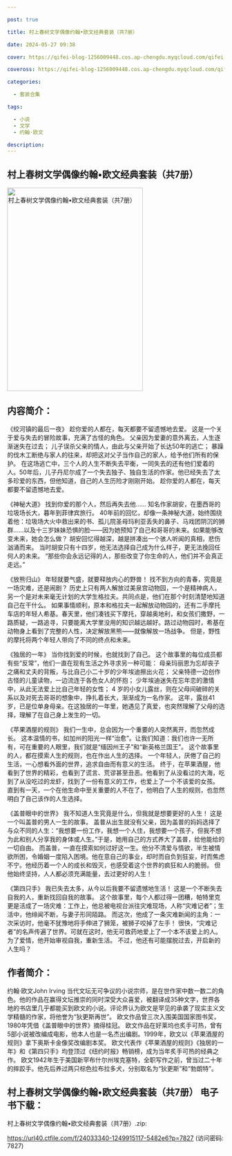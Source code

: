 ```yaml
---

post: true

title: 村上春树文学偶像约翰•欧文经典套装（共7册）

date: 2024-05-27 09:38

cover: https://qifei-blog-1256009448.cos.ap-chengdu.myqcloud.com/qifei-blog/663742df0ea9cb1403c09f7b.jpg

coveross: https://qifei-blog-1256009448.cos.ap-chengdu.myqcloud.com/qifei-blog/663742df0ea9cb1403c09f7b.jpg

categories:

  - 套装合集

tags:

  - 小说
  - 文学
  - 约翰·欧文

description:
---
```


## 村上春树文学偶像约翰•欧文经典套装（共7册）
<img alt="村上春树文学偶像约翰•欧文经典套装（共7册） " class="aligncenter loaded" data-was-processed="true" decoding="async" fetchpriority="high" height="471" src="https://qifei-blog-1256009448.cos.ap-chengdu.myqcloud.com/qifei-blog/663742df0ea9cb1403c09f7b.jpg" style="cursor: zoom-in;" width="314"/>

## 内容简介：

《绞河镇的最后一夜》 趁你爱的人都在，每天都要不留遗憾地去爱。 这是一个关于爱与失去的冒险故事，充满了古怪的角色。 父亲因为爱妻的意外离去，人生逐渐迷失在过去； 儿子误杀父亲的情人，由此与父亲开始了长达50年的逃亡； 暴躁的伐木工断绝与家人的往来，却把这对父子当作自己的家人，给予他们所有的保护。 在这场逃亡中，三个人的人生不断失去平衡，一同失去的还有他们爱着的人。50年后，儿子丹尼尔成了一个失去独子、独自生活的作家。他已经失去了太多珍爱的东西，但他知道，自己的人生历险才刚刚开始。 趁你爱的人都在，每天都要不留遗憾地去爱。<br/>

《神秘大道》 找到你爱的那个人，然后再失去他…… 知名作家胡安，在墨西哥的垃圾场长大，暮年到菲律宾旅行。 40年前的回忆，却像一条神秘大道，始终围绕着他：垃圾场大火中救出来的书、孤儿院圣母玛利亚丢失的鼻子、马戏团阴沉的狮群……以及十三岁妹妹恐惧的脸——因为她预知了自己和哥哥的未来。如果能够改变未来，她会怎么做？ 胡安回忆得越深，越是拼凑出一个骇人听闻的真相，悲伤汹涌而来。 当时胡安只有十四岁，他无法选择自己成为什么样子，更无法挽回任何人的未来。 “那些你会永远记得的人，那些改变了你生命的人，他们并不会真正走远。”<br/>

《放熊归山》 年轻就要气盛，就要释放内心的野兽！ 找不到方向的青春，究竟是一场灾难，还是闹剧？ 历史上只有两人解放过美泉宫动物园，一个是精神病人，另一个是对未来毫无计划的大学生格拉夫。共同点是，他们在那个时刻清楚地知道自己在干什么。 如果事情顺利，原本和格拉夫一起解放动物园的，还有二手摩托车店的年轻人希基。春天里，他们凑钱买下摩托，穿越奥地利，和女孩们撒野，一路质疑，一路追寻，只要能离大学里没用的知识越远越好。路过动物园时，希基在动物身上看到了完整的人性，决定解放黑熊——就像解放一场战争。 但是，野性的摩托将两个年轻人带向了不同的终点和未来。<br/>

《独居的一年》 当你找到爱的时候，也就找到了自己。 这个故事里的每位成员都有些“反常”，他们一直在现有生活之外寻求另一种可能： 母亲玛丽恩为忘却丧子之痛和丈夫的背叛，与比自己小二十岁的少年埃迪擦出火花； 父亲特德一边创作古怪的儿童读物，一边流连于各色女人的怀抱； 少年埃迪迷失在忘年恋的激情中，从此无法爱上比自己年轻的女性； 4 岁的小女儿露丝，则在父母间破碎的关系以及对死去哥哥的想象中，挣扎着长大，渐渐成为一名作家。 这年，露丝41岁，已是位单身母亲。在这独居的一年里，她遇见了真爱，也突然理解了父母的选择，理解了在自己身上发生的一切。<br/>

《苹果酒屋的规则》 我们一生中，总会因为一个重要的人突然离开，而忽然成长。 这本温情的书，如加州的阳光一样“治愈”。让我们知道：我们也许一无所有，可在重要的人眼里，我们就是“缅因州王子”和“新英格兰国王”。 这个故事里的人，都在摸索人生的规则，也在作出人生的选择。 一个年轻人，厌倦了自己的生活，一心想看外面的世界，追求自由而有意义的生活。 终于，在苹果酒屋，他看到了世界的精彩，也看到了谎言、荒谬甚至丑恶。他看到了从没看过的大海，吃到了从没吃过的龙虾，找到了一份有意义的工作，也爱上了一个不该爱的女孩。 直到有一天，一个在他生命中至关重要的人不在了，他明白了人生的规则，也忽然明白了自己该作的人生选择。<br/>

《盖普眼中的世界》 我不知道人生究竟是什么，但我就是想要更好的人生！ 这是一个叫盖普的男人一生的故事。 盖普从出生就没有父亲，因为盖普的妈妈选择了与众不同的人生：“我想要一份工作，我想一个人住，我想要一个孩子，但我不想为此和别人分享我的身体或人生。”于是，她用自己的方式养大了盖普，给他能给的一切自由。 而盖普，一直在摸索如何过好这一生。他分不清爱与情欲，半生被情欲所困，令婚姻一度陷入困境。他在意自己的事业，却时而自负到狂妄，时而焦虑不宁。他经历着一个人的成长和毁灭，也感受着这个世界的疯狂和人的脆弱。 但他始终坚持，人人都必须充满能量，去过更好的人生！<br/>

《第四只手》 我已失去太多，从今以后我要不留遗憾地生活！ 这是一个不断失去自我的人，重新找回自我的故事。 这个故事里，每个人都过得一团糟，帕特里克更是活成了一场灾难：工作上，他总被电视台派往灾难现场，人称“灾难记者”；生活中，他绯闻不断，与妻子形同陌路。 而这次，他成了一条灾难新闻的主角：一次采访时，他毫不犹豫地将手伸进了狮笼，被狮子咬掉了左手！ 很快，“灾难记者”的名声传遍了世界。可就在这时，他无可救药地爱上了一个本不该爱上的人。为了爱情，他开始审视自我，重新生活。 不过，他还有可能摆脱过去，开启新的人生吗？

## 作者简介：

约翰·欧文John Irving 当代文坛无可争议的小说宗师，是在世作家中数一数二的角色。他的作品在赢得文坛推崇的同时深受大众喜爱，被翻译成35种文字，世界各地的书店里几乎都能买到欧文的小说。评论界认为欧文是罕见的承袭了现实主义文学精髓的作家，将他誉为“狄更斯再世”。 欧文作品曾三次入围美国国家图书奖，1980年凭借《盖普眼中的世界》摘得桂冠。 欧文作品在好莱坞也炙手可热，曾有5部小说被改编成电影，他本人也是一名杰出编剧。1999年，欧文以《苹果酒屋的规则》拿下奥斯卡金像奖改编剧本奖。 欧文代表作《苹果酒屋的规则》《独居的一年》和《第四只手》均登顶过《纽约时报》畅销榜，成为当年炙手可热的经典之作。 欧文1942年生于美国新罕布什尔州埃克塞特，全职写作之前，曾当过二十年的摔跤手。他先后养过两只棕色拉布拉多犬，分别取名为“狄更斯”和“勃朗特”。

## 村上春树文学偶像约翰•欧文经典套装（共7册） 电子书下载：
村上春树文学偶像约翰•欧文经典套装（共7册）.zip: 

https://url40.ctfile.com/f/24033340-1249915117-5482e6?p=7827 (访问密码: 7827)
